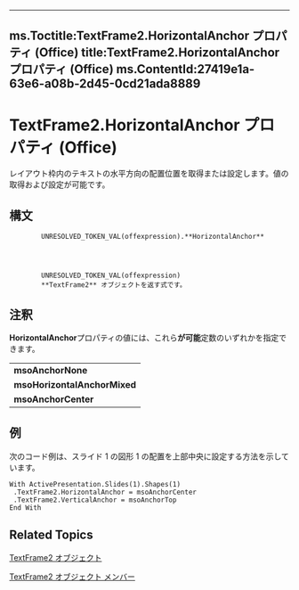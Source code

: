

---
ms.Toctitle:TextFrame2.HorizontalAnchor プロパティ (Office)
title:TextFrame2.HorizontalAnchor プロパティ (Office)
ms.ContentId:27419e1a-63e6-a08b-2d45-0cd21ada8889
---
# TextFrame2.HorizontalAnchor プロパティ (Office)




レイアウト枠内のテキストの水平方向の配置位置を取得または設定します。値の取得および設定が可能です。

## 構文

            UNRESOLVED_TOKEN_VAL(offexpression).**HorizontalAnchor**




            UNRESOLVED_TOKEN_VAL(offexpression)
            **TextFrame2** オブジェクトを返す式です。



## 注釈
**HorizontalAnchor**プロパティの値には、これら**が可能**定数のいずれかを指定できます。

||
|---|
|**msoAnchorNone**|
|**msoHorizontalAnchorMixed**|
|**msoAnchorCenter**|



## 例
次のコード例は、スライド 1 の図形 1 の配置を上部中央に設定する方法を示しています。

```vba
With ActivePresentation.Slides(1).Shapes(1) 
 .TextFrame2.HorizontalAnchor = msoAnchorCenter 
 .TextFrame2.VerticalAnchor = msoAnchorTop 
End With
```




## Related Topics

[TextFrame2 オブジェクト](d2903007-70d4-0b98-e617-96fb2df26975.md)

[TextFrame2 オブジェクト メンバー](35130cda-066c-ba5c-b7ec-672c0746ea76.md)




